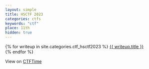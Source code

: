 ```yaml
---
layout: simple
title: HSCTF 2023
categories: ctfs
keywords: "ctf"
place: 11th
hidden: true
---
```

<div class="writeups">
    {% for writeup in site.categories.ctf_hsctf2023 %}
    <a href="{{ writeup.url }}" title="{{ writeup.description }}">
        {{ writeup.title }} <br>
    </a>
    {% endfor %}
</div>

View on [CTFTime](https://ctftime.org/event/1984)